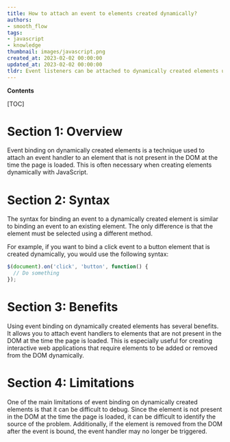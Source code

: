 ```yaml
---
title: How to attach an event to elements created dynamically?
authors:
- smooth_flow
tags:
- javascript
- knowledge
thumbnail: images/javascript.png
created_at: 2023-02-02 00:00:00
updated_at: 2023-02-02 00:00:00
tldr: Event listeners can be attached to dynamically created elements using event delegation.
---
```


**Contents**

[TOC]

# Section 1: Overview

Event binding on dynamically created elements is a technique used to attach an event handler to an element that is not present in the DOM at the time the page is loaded. This is often necessary when creating elements dynamically with JavaScript.

# Section 2: Syntax

The syntax for binding an event to a dynamically created element is similar to binding an event to an existing element. The only difference is that the element must be selected using a different method.

For example, if you want to bind a click event to a button element that is created dynamically, you would use the following syntax:

```js
$(document).on('click', 'button', function() {
  // Do something
});
```

# Section 3: Benefits

Using event binding on dynamically created elements has several benefits. It allows you to attach event handlers to elements that are not present in the DOM at the time the page is loaded. This is especially useful for creating interactive web applications that require elements to be added or removed from the DOM dynamically.

# Section 4: Limitations

One of the main limitations of event binding on dynamically created elements is that it can be difficult to debug. Since the element is not present in the DOM at the time the page is loaded, it can be difficult to identify the source of the problem. Additionally, if the element is removed from the DOM after the event is bound, the event handler may no longer be triggered.
